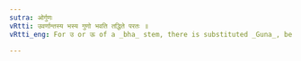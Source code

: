 ```yaml
---
sutra: ओर्गुणः
vRtti: उवर्णान्तस्य भस्य गुणो भवति तद्धिते परतः ॥
vRtti_eng: For उ or ऊ of a _bha_ stem, there is substituted _Guna_, before a _Taddhita_ affix.

---
```

